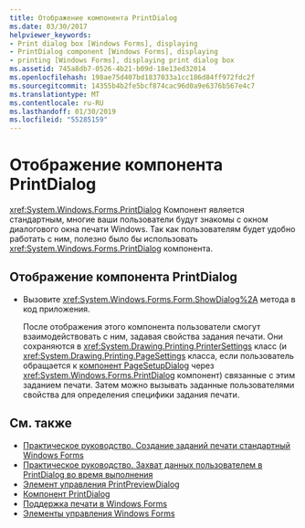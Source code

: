 ```yaml
---
title: Отображение компонента PrintDialog
ms.date: 03/30/2017
helpviewer_keywords:
- Print dialog box [Windows Forms], displaying
- PrintDialog component [Windows Forms], displaying
- printing [Windows Forms], displaying print dialog box
ms.assetid: 745a8db7-0526-4b21-b09d-18e13ed32014
ms.openlocfilehash: 198ae75d407bd1837033a1cc186d84ff972fdc2f
ms.sourcegitcommit: 14355b4b2fe5bcf874cac96d0a9e6376b567e4c7
ms.translationtype: MT
ms.contentlocale: ru-RU
ms.lasthandoff: 01/30/2019
ms.locfileid: "55285159"
---
```

# <a name="how-to-display-the-printdialog-component"></a>Отображение компонента PrintDialog

<xref:System.Windows.Forms.PrintDialog> Компонент является стандартным, многие ваши пользователи будут знакомы с окном диалогового окна печати Windows. Так как пользователям будет удобно работать с ним, полезно было бы использовать <xref:System.Windows.Forms.PrintDialog> компонента.

## <a name="to-display-the-printdialog-component"></a>Отображение компонента PrintDialog

- Вызовите <xref:System.Windows.Forms.Form.ShowDialog%2A> метода в код приложения.

     После отображения этого компонента пользователи смогут взаимодействовать с ним, задавая свойства задания печати. Они сохраняются в <xref:System.Drawing.Printing.PrinterSettings> класс (и <xref:System.Drawing.Printing.PageSettings> класса, если пользователь обращается к [компонент PageSetupDialog](pagesetupdialog-component-windows-forms.md) через <xref:System.Windows.Forms.PrintDialog> компонент) связанные с этим заданием печати. Затем можно вызывать заданные пользователями свойства для определения специфики задания печати.

## <a name="see-also"></a>См. также

- [Практическое руководство. Создание заданий печати стандартный Windows Forms](../advanced/how-to-create-standard-windows-forms-print-jobs.md)
- [Практическое руководство. Захват данных пользователем в PrintDialog во время выполнения](../advanced/how-to-capture-user-input-from-a-printdialog-at-run-time.md)
- [Элемент управления PrintPreviewDialog](printpreviewdialog-control-windows-forms.md)
- [Компонент PrintDialog](printdialog-component-windows-forms.md)
- [Поддержка печати в Windows Forms](../advanced/windows-forms-print-support.md)
- [Элементы управления Windows Forms](index.md)